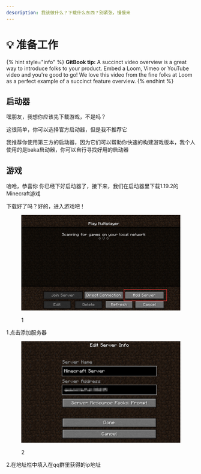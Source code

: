 ```yaml
---
description: 我该做什么？下载什么东西？别紧张，慢慢来
---
```


# 💡 准备工作

{% hint style="info" %}
**GitBook tip:** A succinct video overview is a great way to introduce folks to your product. Embed a Loom, Vimeo or YouTube video and you're good to go! We love this video from the fine folks at Loom as a perfect example of a succinct feature overview.
{% endhint %}

## 启动器

嘿朋友，我想你应该先下载游戏，不是吗？

这很简单，你可以选择官方启动器，但是我不推荐它       &#x20;

我推荐你使用第三方的启动器，因为它们可以帮助你快速的构建游戏版本，我个人使用的是baka启动器，你可以自行寻找好用的启动器

## 游戏

哈哈，恭喜你 你已经下好启动器了，接下来，我们在启动器里下载1.19.2的Minecraft游戏

下载好了吗？好的，进入游戏吧！

<figure><img src="../.gitbook/assets/image (1).png" alt=""><figcaption><p>1</p></figcaption></figure>

1.点击添加服务器

<figure><img src="../.gitbook/assets/image.png" alt=""><figcaption><p>2</p></figcaption></figure>

2.在地址栏中填入在qq群里获得的ip地址
